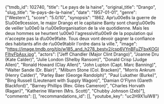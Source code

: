 {"tmdb_id": 102740, "title": "Le pays de la haine", "original_title": "Drango", "slug_title": "le-pays-de-la-haine", "date": "1957-01-01", "genre": ["Western"], "score": "5.0/10", "synopsis": "1862. Apr\u00e8s la guerre de S\u00e9cession, le major Drango et le capitaine Banty sont charg\u00e9s de veiller \u00e0 la r\u00e9organisation de la vie quotidienne. Mais les deux hommes se heurtent \u00e0 l'agressivit\u00e9 de la population qui n'accepte pas la d\u00e9faite. Tous deux vont devoir gagner la confiance des habitants afin de r\u00e9tablir l'ordre dans la ville.", "image": "https://image.tmdb.org/t/p/w185_and_h278_bestv2/csp6VYnBFuZFbxKOGIFIhyFbAsx.jpg", "actors": ["Jeff Chandler (Major Clint Drango)", "Joanne Dru (Kate Calder)", "Julie London (Shelby Ransom)", "Donald Crisp (Judge Allen)", "Ronald Howard (Clay Allen)", "John Lupton (Capt. Marc Banning)", "Walter Sande (Dr. Blair)", "Milburn Stone (Col. Bracken)", "Morris Ankrum (Henry Calder)", "Parley Baer (George Randolph)", "Paul Lukather (Burke)", "Bing Russell (Lieutenant with Supply Wagon)", "Damian O'Flynn (Gareth Blackford)", "Barney Phillips (Rev. Giles Cameron)", "Charles Horvath (Ragan)", "Katherine Warren (Mrs. Scott)", "Chubby Johnson (Zeb)"], "comments": [], "recommandations_id": [], "youtube_key": "uc2H9X1uiW8"}